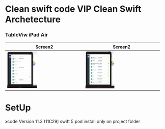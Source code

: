 # Clean swift code VIP Clean Swift Archetecture 

### TableViw iPad Air
|   Screen2   |  Screen2  | 
|--------------|--------------|
|<img src="s12.png" width="40%" alt="Weather View"/>| <img src="s2.png" width="40%" alt="Weather View"/>|
# SetUp
xcode Version 11.3 (11C29)
swift 5 
pod install only on project folder
